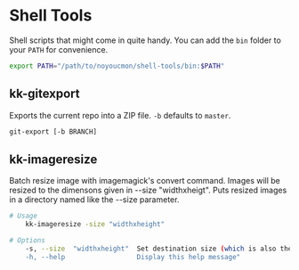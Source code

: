 Shell Tools
===========

Shell scripts that might come in quite handy. You can add the `bin` folder to your `PATH` for convenience.
```bash
export PATH="/path/to/noyoucmon/shell-tools/bin:$PATH"
```

## kk-gitexport
Exports the current repo into a ZIP file. `-b` defaults to `master`.

```bash
git-export [-b BRANCH]
```

## kk-imageresize
Batch resize image with imagemagick's convert command. Images will be resized to the dimensons given in --size "widthxheigt".
Puts resized images in a directory named like the --size parameter.

```bash
# Usage
    kk-imageresize -size "widthxheight"

# Options
    -s, --size  "widthxheight"  Set destination size (which is also the name of the resized images' destination folder)
    -h, --help                  Display this help message"
```